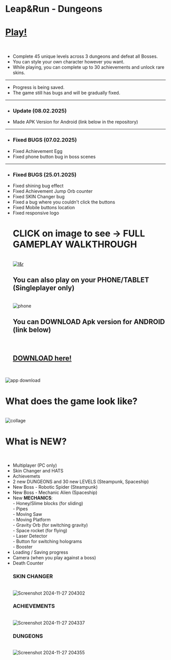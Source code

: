 # Leap&Run - Dungeons
<b><h1>[Play!](https://philipburesh.github.io/Leap-and-Run/)</h1></b><br>
- Complete 45 unique levels across 3 dungeons and defeat all Bosses.
- You can style your own character however you want.
- While playing, you can complete up to 30 achievements and unlock rare skins.
__________________________
- Progress is being saved.
- The game still has bugs and will be gradually fixed.
__________________________
- <h3>Update (08.02.2025)</h3>
- Made APK Version for Android (link below in the repository)
__________________________
- <h3>Fixed BUGS (07.02.2025)</h3>
- Fixed Achievement Egg
- Fixed phone button bug in boss scenes
__________________________
- <h3>Fixed BUGS (25.01.2025)</h3>
- Fixed shining bug effect
- Fixed Achievement Jump Orb counter
- Fixed SKIN Changer bug
- Fixed a bug where you couldn't click the buttons
- Fixed Mobile buttons location
- Fixed responsive logo
<b><h1>CLICK on image to see -> FULL GAMEPLAY WALKTHROUGH</h1></b><br>
[![l&r](https://github.com/user-attachments/assets/501390e8-e0c3-452d-8d29-55c63af017ea)](https://www.youtube.com/watch?v=kd-UTLe-sew&ab_channel=Leap%26Run)<br>
<b><h2>You can also play on your PHONE/TABLET (Singleplayer only)</h2></b><br>
![phone](https://github.com/user-attachments/assets/0cab2a52-942d-41ae-ad1a-47686ab18640)<br>
<b><h2>You can DOWNLOAD Apk version for ANDROID (link below)</h2></b><br>
<b><h2>[DOWNLOAD here!](https://www.mediafire.com/file/24uv5fsge1em105/Leap%2526Run.apk/file)</h2></b><br>

![app download](https://github.com/user-attachments/assets/ac6624a0-41c0-40de-a18d-f78c892861bc)
<b><h1>What does the game look like?</h1></b><br>
![collage](https://github.com/user-attachments/assets/b5c78ba6-0517-43b8-964d-e41b0a0cf4c9)</h2></b><br>
<b><h1>What is NEW?</h1></b><br>
 - Multiplayer (PC only)<br>
 - Skin Changer and HATS<br>
 - Achievemets<br>
 - 2 new DUNGEONS and 30 new LEVELS (Steampunk, Spaceship)<br>
 - New Boss - Robotic Spider (Steampunk)<br>
 - New Boss - Mechanic Alien (Spaceship)<br>
 - New <b>MECHANICS</b>: <br>
        - Honey/Slime blocks (for sliding) <br>
        - Pipes <br>
        - Moving Saw <br>
        - Moving Platform <br>
        - Gravity Orb (for switching gravity) <br>
        - Space rocket (for flying) <br>
        - Laser Detector <br>
        - Button for switching holograms <br>
        - Booster <br>
- Loading / Saving progress <br>
- Camera (when you play against a boss) <br>
- Death Counter <br>
<b><h3>SKIN CHANGER</h3></b><br>
![Screenshot 2024-11-27 204302](https://github.com/user-attachments/assets/a53af13c-459d-4b0e-997c-3b4515396756)<br>
<b><h3>ACHIEVEMENTS</h3></b><br>
![Screenshot 2024-11-27 204337](https://github.com/user-attachments/assets/e43106a0-c5e5-4574-99b1-f3d1385fd60c)<br>
<b><h3>DUNGEONS</h3></b><br>
![Screenshot 2024-11-27 204355](https://github.com/user-attachments/assets/0961a9bb-da20-4391-9fde-b5990a3d48c8)<br>

